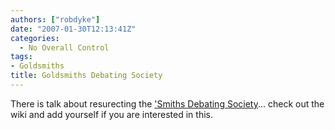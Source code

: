 ```yaml
---
authors: ["robdyke"]
date: "2007-01-30T12:13:41Z"
categories:
  - No Overall Control
tags:
- Goldsmiths
title: Goldsmiths Debating Society
---
```

There is talk about resurecting the ['Smiths Debating Society](http://homepages.gold.ac.uk/debatingsociety/)... check out the wiki and add yourself if you are interested in this.